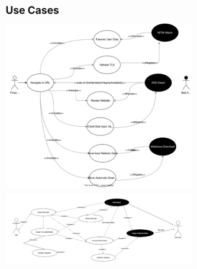 # Use Cases

![Navigate to URL Use Case](docs/UseCase_Navigate_to_URL.svg)

![Navigate to URL Use Case](docs/secure%20site%20loading.png)


